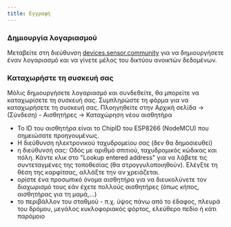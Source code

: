 ```yaml
---
title: Εγγραφή
---
```


### Δημιουργία λογαριασμού

Μεταβείτε στη διεύθυνση [devices.sensor.community](https://devices.sensor.community/register) για να δημιουργήσετε έναν λογαριασμό και να γίνετε μέλος του δικτύου ανοικτών δεδομένων.


### Καταχωρήστε τη συσκευή σας
Μόλις δημιουργήσετε λογαριασμό και συνδεθείτε, θα μπορείτε να καταχωρίσετε τη συσκευή σας. Συμπληρώστε τη φόρμα για να καταχωρήσετε τη συσκευή σας. Πλοηγηθείτε στην Αρχική σελίδα -> (Σύνδεση) - Αισθητήρες -> Καταχώρηση νέου αισθητήρα

* Το ID του αισθητήρα είναι το ChipID του ESP8266 (NodeMCU) που σημειώσατε προηγουμένως.
* Η διεύθυνση ηλεκτρονικού ταχυδρομείου σας (δεν θα δημοσιευθεί)
* η διεύθυνσή σας: Οδός με αριθμό σπιτιού, ταχυδρομικός κώδικας και πόλη. Κάντε κλικ στο "Lookup entered address" για να λάβετε τις συντεταγμένες της τοποθεσίας (θα στρογγυλοποιηθούν). Ελέγξτε τη θέση της καρφίτσας, αλλάξτε την αν χρειάζεται.
* ορίστε ένα προσωπικό όνομα αισθητήρα για να διευκολύνετε τον διαχωρισμό τους εάν έχετε πολλούς αισθητήρες (όπως κήπος, αισθητήρας για τη μαμά,...)
* το περιβάλλον του σταθμού - π.χ. ύψος πάνω από το έδαφος, πλευρά του δρόμου, μεγάλος κυκλοφοριακός φόρτος, ελεύθερο πεδίο ή κάτι παρόμοιο
